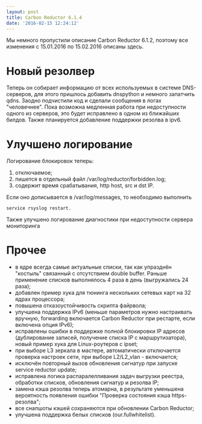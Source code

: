 ```yaml
---
layout: post
title: Carbon Reductor 6.1.4
date: '2016-02-15 12:24:12'
---
```


Мы немного пропустили описание Carbon Reductor 6.1.2, поэтому все изменения с 15.01.2016 по 15.02.2016 описаны здесь.

# Новый резолвер

Теперь он собирает информацию от всех используемых в системе DNS-серверов, для этого пришлось добавить dnspython и немного запатчить qdns. Заодно подчистили код и сделали  сообщения в логах "человечнее". Пока возможна медленная работа при недоступности одного из серверов, это будет исправлено в одном из ближайших билдов. Также планируется добавление поддержки резолва в ipv6.

# Улучшено логирование

Логирование блокировок теперь:

1. отключаемое;
2. пишется в отдельный файл /var/log/reductor/forbidden.log;
3. содержит время срабатывания, http host, src и dst IP.

Если оно дописывается в /var/log/messages, то необходимо выполнить

    service rsyslog restart.

Также улучшено логирование диагностики при недоступности сервера мониторинга

# Прочее

- в ядре всегда самые актуальные списки, так как упразднён "костыль" связанный с отсутствием double buffer. Раньше применение списков выполнялось 4 раза в день (выгружались 24 раза);
- добавлен пример хука для тюнинга нескольких сетевых карт на 32 ядрах процессора;
- повышена отказоустойчивость скрипта файрвола;
- улучшена поддержка IPv6 (меньше параметров нужно настраивать вручную, forwarding включается Carbon Reductor при рестарте, если включена опция IPv6);
- исправлены ошибки в поддержке полной блокировки IP адресов (дублирование записей, получение списка IP с маршрутизатора), новый пример хука для Linux-роутеров с ipset;
- при выборе L3 зеркала в мастере, автоматически отключается проверка настроек сети, при выборе L2/L2_vlan - включается;
- исключён повторный вызов обновления сигнатур при запуске service reductor update;
- исправлена логика распаралелливания задач выгрузки реестра, обработки списков, обновления сигнатур и резолва IP;
- замена кэша резолва теперь атомарна, в результате уменьшена вероятность появления ошибки "Проверка состояния кэша https-резолва";
- все снапшоты кэшей сохраняются при обновлении Carbon Reductor;
- улучшена поддержка белых списков (our.fullwhitelist).
